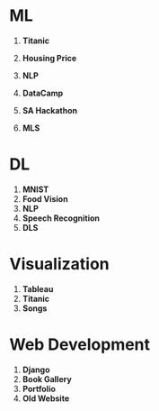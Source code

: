 # ML
1. **Titanic**
   
2. **Housing Price**
3. **NLP**
4. **DataCamp**
5. **SA Hackathon**
6. **MLS**

# DL
1. **MNIST**
2. **Food Vision**
3. **NLP**
4. **Speech Recognition**
5. **DLS**

# Visualization

1. **Tableau**
2. **Titanic**
3. **Songs**

# Web Development
1. **Django**
2. **Book Gallery**
3. **Portfolio**
4. **Old Website**